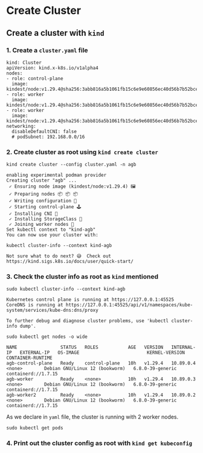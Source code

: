 # Create Cluster

## Create a cluster with `kind`

### 1. Create a `cluster.yaml` file

```
kind: Cluster
apiVersion: kind.x-k8s.io/v1alpha4
nodes:
- role: control-plane
  image: kindest/node:v1.29.4@sha256:3abb816a5b1061fb15c6e9e60856ec40d56b7b52bcea5f5f1350bc6e2320b6f8
- role: worker
  image: kindest/node:v1.29.4@sha256:3abb816a5b1061fb15c6e9e60856ec40d56b7b52bcea5f5f1350bc6e2320b6f8
- role: worker
  image: kindest/node:v1.29.4@sha256:3abb816a5b1061fb15c6e9e60856ec40d56b7b52bcea5f5f1350bc6e2320b6f8
networking:
  disableDefaultCNI: false
  # podSubnet: 192.168.0.0/16
```

### 2. Create cluster as root using `kind create cluster`

```
kind create cluster --config cluster.yaml -n agb
```

```
enabling experimental podman provider
Creating cluster "agb" ...
 ✓ Ensuring node image (kindest/node:v1.29.4) 🖼 
 ✓ Preparing nodes 📦 📦 📦  
 ✓ Writing configuration 📜 
 ✓ Starting control-plane 🕹️ 
 ✓ Installing CNI 🔌 
 ✓ Installing StorageClass 💾 
 ✓ Joining worker nodes 🚜 
Set kubectl context to "kind-agb"
You can now use your cluster with:

kubectl cluster-info --context kind-agb

Not sure what to do next? 😅  Check out https://kind.sigs.k8s.io/docs/user/quick-start/
```

### 3. Check the cluster info as root as `kind` mentioned

```
sudo kubectl cluster-info --context kind-agb
```

```
Kubernetes control plane is running at https://127.0.0.1:45525
CoreDNS is running at https://127.0.0.1:45525/api/v1/namespaces/kube-system/services/kube-dns:dns/proxy

To further debug and diagnose cluster problems, use 'kubectl cluster-info dump'.
```

```
sudo kubectl get nodes -o wide
```

```
NAME                STATUS   ROLES           AGE   VERSION   INTERNAL-IP   EXTERNAL-IP   OS-IMAGE                         KERNEL-VERSION     CONTAINER-RUNTIME
agb-control-plane   Ready    control-plane   10h   v1.29.4   10.89.0.4     <none>        Debian GNU/Linux 12 (bookworm)   6.8.0-39-generic   containerd://1.7.15
agb-worker          Ready    <none>          10h   v1.29.4   10.89.0.3     <none>        Debian GNU/Linux 12 (bookworm)   6.8.0-39-generic   containerd://1.7.15
agb-worker2         Ready    <none>          10h   v1.29.4   10.89.0.2     <none>        Debian GNU/Linux 12 (bookworm)   6.8.0-39-generic   containerd://1.7.15

```

As we declare in `yaml` file, the cluster is running with 2 worker nodes.

```
sudo kubectl get pods
```

### 4. Print out the cluster config as root with `kind get kubeconfig`
